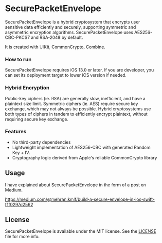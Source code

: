 # SecurePacketEnvelope
SecurePacketEnvelope is a hybrid cryptosystem that encrypts user sensitive data efficiently and securely, supporting symmetric and asymmetric encryption algorithms. SecurePacketEnvelope uses AES256-CBC-PKCS7 and RSA-2048 by default.

It is created with UIKit, CommonCrypto, Combine.

### How to run
SecurePacketEnvelope requires iOS 13.0 or later. If you are developer, you can set its deployment target to lower iOS version if needed.

### Hybrid Encryption
Public-key ciphers (ie. RSA) are generally slow, inefficient, and have a plaintext size limit. Symmetric ciphers (ie. AES) require secure key exchange, which may not always be possible. Hybrid cryptosystems use both types of ciphers in tandem to efficiently encrypt plaintext, without requiring secure key exchange.

### Features
* No third-party dependencies
* Lightweight implementation of AES256-CBC with generated Random Key + IV.
* Cryptography logic derived from Apple's reliable CommonCrypto library

## Usage
I have explained about SecurePacketEnvelope in the form of a post on Medium.

https://medium.com/@mehran.kmlf/build-a-secure-envelope-in-ios-swift-f1f0297d2562

## License

SecurePacketEnvelope is available under the MIT license. See the [LICENSE](LICENSE) file for more info.
